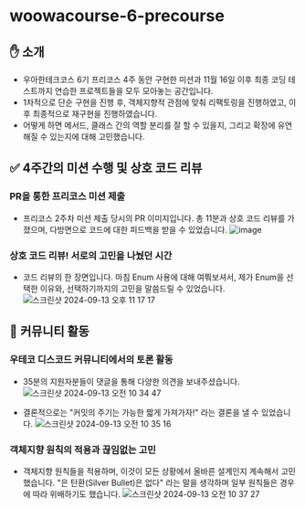 # woowacourse-6-precourse

## ✋ 소개

- 우아한테크코스 6기 프리코스 4주 동안 구현한 미션과 11월 16일 이후 최종 코딩 테스트까지 연습한 프로젝트들을 모두 모아놓는 공간입니다.
- 1차적으로 단순 구현을 진행 후, 객체지향적 관점에 맞춰 리팩토링을 진행하였고, 이후 최종적으로 재구현을 진행하였습니다.
- 어떻게 하면 메서드, 클래스 간의 역할 분리를 잘 할 수 있을지, 그리고 확장에 유연해질 수 있는지에 대해 고민했습니다.

## ✅ 4주간의 미션 수행 및 상호 코드 리뷰

### PR을 통한 프리코스 미션 제출
- 프리코스 2주차 미션 제출 당시의 PR 이미지입니다. 총 11분과 상호 코드 리뷰를 가졌으며, 다방면으로 코드에 대한 피드백을 받을 수 있었습니다.
![image](https://github.com/user-attachments/assets/d6343f94-c0f0-4685-b080-f435b108bb2a)

### 상호 코드 리뷰! 서로의 고민을 나눴던 시간
- 코드 리뷰의 한 장면입니다. 마침 Enum 사용에 대해 여쭤보셔서, 제가 Enum을 선택한 이유와, 선택하기까지의 고민을 말씀드릴 수 있었습니다.
![스크린샷 2024-09-13 오후 11 17 17](https://github.com/user-attachments/assets/3b7a70fd-aaa2-45bb-8f62-ec026bd178fa)




## 🚀 커뮤니티 활동

### 우테코 디스코드 커뮤니티에서의 토론 활동
- 35분의 지원자분들이 댓글을 통해 다양한 의견을 보내주셨습니다.
![스크린샷 2024-09-13 오전 10 34 47](https://github.com/user-attachments/assets/cd5ddd3c-498d-42d9-82df-97bff447266c)

- 결론적으로는 "커밋의 주기는 가능한 짧게 가져가자!" 라는 결론을 낼 수 있었습니다.
![스크린샷 2024-09-13 오전 10 35 16](https://github.com/user-attachments/assets/5757c08a-4b0b-443a-8537-2f23c04bf56b)

### 객체지향 원칙의 적용과 끊임없는 고민

- 객체지향 원칙들을 적용하며, 이것이 모든 상황에서 올바른 설계인지 계속해서 고민했습니다. "은 탄환(Silver Bullet)은 없다" 라는 말을 생각하며 일부 원칙들은 경우에 따라 위배하기도 했습니다.
![스크린샷 2024-09-13 오전 10 37 27](https://github.com/user-attachments/assets/6cf25ff1-ba82-4836-8035-668107d77dfc)

